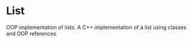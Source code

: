 # List
OOP implementation of lists.
A C++ implementation of a list using classes and OOP references.
